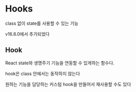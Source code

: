# Hooks

class 없이 state를 사용할 수 있는 기능 

v16.8.0에서 추가되었다

## Hook

React state와 생명주기 기능을 연동할 수 있게하는 함수다.

hook은 class 안에서는 동작하지 않는다

원하는 기능을 담당하는 커스텀 hook을 만들어서 재사용할 수도 있다